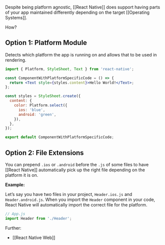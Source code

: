 
Despite being platform agnostic, [[React Native]] does support having parts of your app maintained differently depending on the target [[Operating Systems]].

How?

## Option 1: Platform Module

Detects which platform the app is running on and allows that to be used in rendering.

```jsx
import { Platform, StyleSheet, Text } from 'react-native';

const ComponentWithPlatformSpecificCode = () => {
  return <Text style={styles.content}>Hello World!</Text>;
};

const styles = StyleSheet.create({
  content: {
    color: Platform.select({
      ios: 'blue',
      android: 'green',
    }),
  },
});

export default ComponentWithPlatformSpecificCode;
```

## Option 2: File Extensions

You can prepend `.ios` or `.android` before the `.js` of some files to have [[React Native]] automatically pick up the right file depending on the platform it is on.

**Example:**

Let’s say you have two files in your project, `Header.ios.js` and `Header.android.js`. When you import the `Header` component in your code, React Native will automatically import the correct file for the platform.

```jsx
// App.js
import Header from './Header';
```



Further:
- [[React Native Web]]